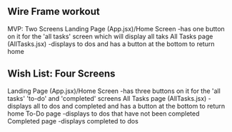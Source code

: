 ## Wire Frame workout
MVP: Two Screens
Landing Page (App.jsx)/Home Screen
    -has one button on it for the 'all tasks' screen which will display all taks 
All Tasks page (AllTasks.jsx)
    -displays to dos and has a button at the bottom to return home

## Wish List: Four Screens
Landing Page (App.jsx)/Home Screen
    -has three buttons on it for the 'all tasks' 'to-do' and 'completed' screens
All Tasks page (AllTasks.jsx)
    -displays all to dos and completed and has a button at the bottom to return home
To-Do page
    -displays to dos that have not been completed
Completed page
    -displays completed to dos